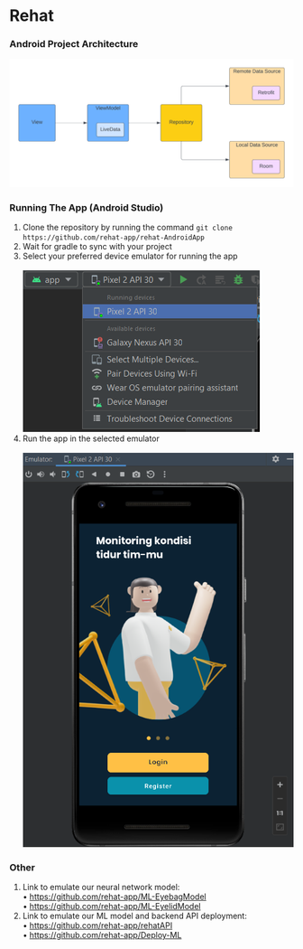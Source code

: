 # Rehat
### Android Project Architecture

![](https://github.com/rehat-app/rehat-AndroidApp/blob/main/misc/apparchitecture.png)


### Running The App (Android Studio)
1. Clone the repository by running the command `git clone https://github.com/rehat-app/rehat-AndroidApp`
2. Wait for gradle to sync with your project
3. Select your preferred device emulator for running the app <br />
<br /> ![](https://github.com/rehat-app/rehat-AndroidApp/blob/main/misc/emulatorselection.png)
4. Run the app in the selected emulator <br />
<br /> ![](https://github.com/rehat-app/rehat-AndroidApp/blob/main/misc/apprunned.png)

### Other
1. Link to emulate our neural network model: <br />
  • https://github.com/rehat-app/ML-EyebagModel <br />
  • https://github.com/rehat-app/ML-EyelidModel
2. Link to emulate our ML model and backend API deployment: <br />
  • https://github.com/rehat-app/rehatAPI <br />
  • https://github.com/rehat-app/Deploy-ML

